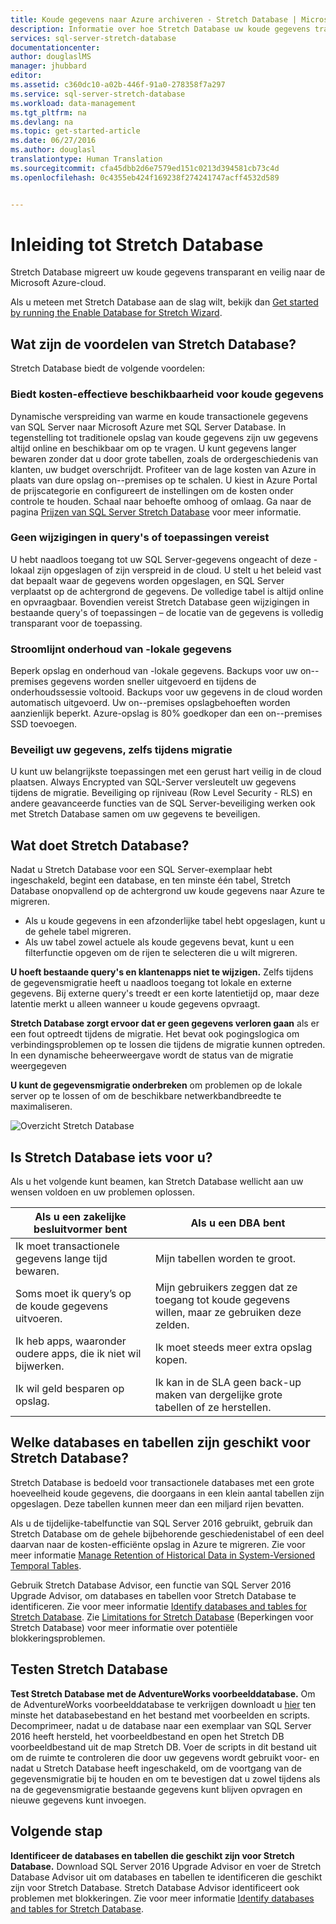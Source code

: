 ```yaml
---
title: Koude gegevens naar Azure archiveren - Stretch Database | Microsoft Docs
description: Informatie over hoe Stretch Database uw koude gegevens transparant en veilig naar de Microsoft Azure-cloud migreert.
services: sql-server-stretch-database
documentationcenter: 
author: douglaslMS
manager: jhubbard
editor: 
ms.assetid: c360dc10-a02b-446f-91a0-278358f7a297
ms.service: sql-server-stretch-database
ms.workload: data-management
ms.tgt_pltfrm: na
ms.devlang: na
ms.topic: get-started-article
ms.date: 06/27/2016
ms.author: douglasl
translationtype: Human Translation
ms.sourcegitcommit: cfa45dbb2d6e7579ed151c0213d394581cb73c4d
ms.openlocfilehash: 0c4355eb424f169238f274241747acff4532d589


---
```

# <a name="introduction-to-stretch-database"></a>Inleiding tot Stretch Database
Stretch Database migreert uw koude gegevens transparant en veilig naar de Microsoft Azure-cloud.

Als u meteen met Stretch Database aan de slag wilt, bekijk dan [Get started by running the Enable Database for Stretch Wizard](sql-server-stretch-database-wizard.md).

## <a name="what-are-the-benefits-of-stretch-database"></a>Wat zijn de voordelen van Stretch Database?
Stretch Database biedt de volgende voordelen:

### <a name="provides-cost-effective-availability-for-cold-data"></a>Biedt kosten\-effectieve beschikbaarheid voor koude gegevens
Dynamische verspreiding van warme en koude transactionele gegevens van SQL Server naar Microsoft Azure met SQL Server Database. In tegenstelling tot traditionele opslag van koude gegevens zijn uw gegevens altijd online en beschikbaar om op te vragen. U kunt gegevens langer bewaren zonder dat u door grote tabellen, zoals de ordergeschiedenis van klanten, uw budget overschrijdt. Profiteer van de lage kosten van Azure in plaats van dure opslag on\--premises op te schalen. U kiest in Azure Portal de prijscategorie en configureert de instellingen om de kosten onder controle te houden. Schaal naar behoefte omhoog of omlaag. Ga naar de pagina [Prijzen van SQL Server Stretch Database](https://azure.microsoft.com/pricing/details/sql-server-stretch-database/) voor meer informatie.

### <a name="doesnt-require-changes-to-queries-or-applications"></a>Geen wijzigingen in query's of toepassingen vereist
U hebt naadloos toegang tot uw SQL Server-gegevens ongeacht of deze \-lokaal zijn opgeslagen of zijn verspreid in de cloud.  U stelt u het beleid vast dat bepaalt waar de gegevens worden opgeslagen, en SQL Server verplaatst op de achtergrond de gegevens. De volledige tabel is altijd online en opvraagbaar. Bovendien vereist Stretch Database geen wijzigingen in bestaande query's of toepassingen – de locatie van de gegevens is volledig transparant voor de toepassing.

### <a name="streamlines-on-premises-data-maintenance"></a>Stroomlijnt onderhoud van \-lokale gegevens
Beperk opslag en onderhoud van \-lokale gegevens. Backups voor uw on\--premises gegevens worden sneller uitgevoerd en tijdens de onderhoudssessie voltooid. Backups voor uw gegevens in de cloud worden automatisch uitgevoerd. Uw on\--premises opslagbehoeften worden aanzienlijk beperkt. Azure-opslag is 80% goedkoper dan een on\--premises SSD toevoegen.

### <a name="keeps-your-data-secure-even-during-migration"></a>Beveiligt uw gegevens, zelfs tijdens migratie
U kunt uw belangrijkste toepassingen met een gerust hart veilig in de cloud plaatsen. Always Encrypted van SQL-Server versleutelt uw gegevens tijdens de migratie. Beveiliging op rijniveau (Row Level Security - RLS) en andere geavanceerde functies van de SQL Server-beveiliging werken ook met Stretch Database samen om uw gegevens te beveiligen.

## <a name="what-does-stretch-database-do"></a>Wat doet Stretch Database?
Nadat u Stretch Database voor een SQL Server-exemplaar hebt ingeschakeld, begint een database, en ten minste één tabel, Stretch Database onopvallend op de achtergrond uw koude gegevens naar Azure te migreren.

* Als u koude gegevens in een afzonderlijke tabel hebt opgeslagen, kunt u de gehele tabel migreren.
* Als uw tabel zowel actuele als koude gegevens bevat, kunt u een filterfunctie opgeven om de rijen te selecteren die u wilt migreren.

**U hoeft bestaande query's en klantenapps niet te wijzigen.** Zelfs tijdens de gegevensmigratie heeft u naadloos toegang tot lokale en externe gegevens. Bij externe query's treedt er een korte latentietijd op, maar deze latentie merkt u alleen wanneer u koude gegevens opvraagt.

**Stretch Database zorgt ervoor dat er geen gegevens verloren gaan** als er een fout optreedt tijdens de migratie. Het bevat ook pogingslogica om verbindingsproblemen op te lossen die tijdens de migratie kunnen optreden. In een dynamische beheerweergave wordt de status van de migratie weergegeven

**U kunt de gegevensmigratie onderbreken** om problemen op de lokale server op te lossen of om de beschikbare netwerkbandbreedte te maximaliseren.

![Overzicht Stretch Database][StretchOverviewImage1]

## <a name="is-stretch-database-for-you"></a>Is Stretch Database iets voor u?
Als u het volgende kunt beamen, kan Stretch Database wellicht aan uw wensen voldoen en uw problemen oplossen.

| Als u een zakelijke besluitvormer bent | Als u een DBA bent |
| --- | --- |
| Ik moet transactionele gegevens lange tijd bewaren. |Mijn tabellen worden te groot. |
| Soms moet ik query’s op de koude gegevens uitvoeren. |Mijn gebruikers zeggen dat ze toegang tot koude gegevens willen, maar ze gebruiken deze zelden. |
| Ik heb apps, waaronder oudere apps, die ik niet wil bijwerken. |Ik moet steeds meer extra opslag kopen. |
| Ik wil geld besparen op opslag. |Ik kan in de SLA geen back-up maken van dergelijke grote tabellen of ze herstellen. |

## <a name="what-kind-of-databases-and-tables-are-candidates-for-stretch-database"></a>Welke databases en tabellen zijn geschikt voor Stretch Database?
Stretch Database is bedoeld voor transactionele databases met een grote hoeveelheid koude gegevens, die doorgaans in een klein aantal tabellen zijn opgeslagen. Deze tabellen kunnen meer dan een miljard rijen bevatten.

Als u de tijdelijke-tabelfunctie van SQL Server 2016 gebruikt, gebruik dan Stretch Database om de gehele bijbehorende geschiedenistabel of een deel daarvan naar de kosten\-efficiënte opslag in Azure te migreren. Zie voor meer informatie [Manage Retention of Historical Data in System-Versioned Temporal Tables](https://msdn.microsoft.com/library/mt637341.aspx).

Gebruik Stretch Database Advisor, een functie van SQL Server 2016 Upgrade Advisor, om databases en tabellen voor Stretch Database te identificeren. Zie voor meer informatie [Identify databases and tables for Stretch Database](sql-server-stretch-database-identify-databases.md). Zie [Limitations for Stretch Database](sql-server-stretch-database-limitations.md) (Beperkingen voor Stretch Database) voor meer informatie over potentiële blokkeringsproblemen.

## <a name="test-drive-stretch-database"></a>Testen Stretch Database
**Test Stretch Database met de AdventureWorks voorbeelddatabase.** Om de AdventureWorks voorbeelddatabase te verkrijgen downloadt u [hier](https://www.microsoft.com/download/details.aspx?id=49502) ten minste het databasebestand en het bestand met voorbeelden en scripts. Decomprimeer, nadat u de database naar een exemplaar van SQL Server 2016 heeft hersteld, het voorbeeldbestand en open het Stretch DB voorbeeldbestand uit de map Stretch DB. Voer de scripts in dit bestand uit om de ruimte te controleren die door uw gegevens wordt gebruikt voor- en nadat u Stretch Database heeft ingeschakeld, om de voortgang van de gegevensmigratie bij te houden en om te bevestigen dat u zowel tijdens als na de gegevensmigratie bestaande gegevens kunt blijven opvragen en nieuwe gegevens kunt invoegen.

## <a name="next-step"></a>Volgende stap
**Identificeer de databases en tabellen die geschikt zijn voor Stretch Database.** Download SQL Server 2016 Upgrade Advisor en voer de Stretch Database Advisor uit om databases en tabellen te identificeren die geschikt zijn voor Stretch Database. Stretch Database Advisor identificeert ook problemen met blokkeringen. Zie voor meer informatie [Identify databases and tables for Stretch Database](sql-server-stretch-database-identify-databases.md).

<!--Image references-->
[StretchOverviewImage1]: ./media/sql-server-stretch-database-overview/StretchDBOverview.png
[StretchOverviewImage2]: ./media/sql-server-stretch-database-overview/StretchDBOverview1.png
[StretchOverviewImage3]: ./media/sql-server-stretch-database-overview/StretchDBOverview2.png



<!--HONumber=Jan17_HO4-->


